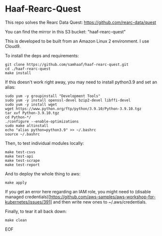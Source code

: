# Haaf-Rearc-Quest

This repo solves the Rearc Data Quest: https://github.com/rearc-data/quest

You can find the mirror in this S3 bucket: "haaf-rearc-quest"

This is developed to be built from an Amazon Linux 2 environment. I use Cloud9.

To install the deps and requirements:

```
git clone https://github.com/samhaaf/haaf-rearc-quest.git
cd ./haaf-rearc-quest
make install
```

If this doesn't work right away, you may need to install python3.9 and set an alias:

```
sudo yum -y groupinstall "Development Tools"
sudo yum -y install openssl-devel bzip2-devel libffi-devel
sudo yum -y install wget
wget https://www.python.org/ftp/python/3.9.10/Python-3.9.10.tgz
tar xvf Python-3.9.10.tgz
cd Python-*/
./configure --enable-optimizations
sudo make altinstall
echo "alias python=python3.9" >> ~/.bashrc
source ~/.bashrc
```

Then, to test individual modules locally:

```
make test-csvs
make test-api
make test-scrape
make test-report
```

And to deploy the whole thing to aws:

```
make apply
```

If you get an error here regarding an IAM role, you might need to (disable managed credentials)[https://github.com/aws-samples/aws-workshop-for-kubernetes/issues/391] and then write new ones to ~/.aws/credentials.

Finally, to tear it all back down:

```
make clean
```

EOF
